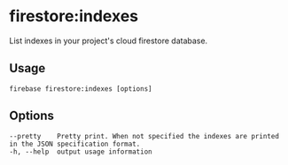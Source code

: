 # firestore:indexes

List indexes in your project's cloud firestore database.

## Usage
```
firebase firestore:indexes [options]
```

## Options
```
--pretty    Pretty print. When not specified the indexes are printed in the JSON specification format.
-h, --help  output usage information
```
